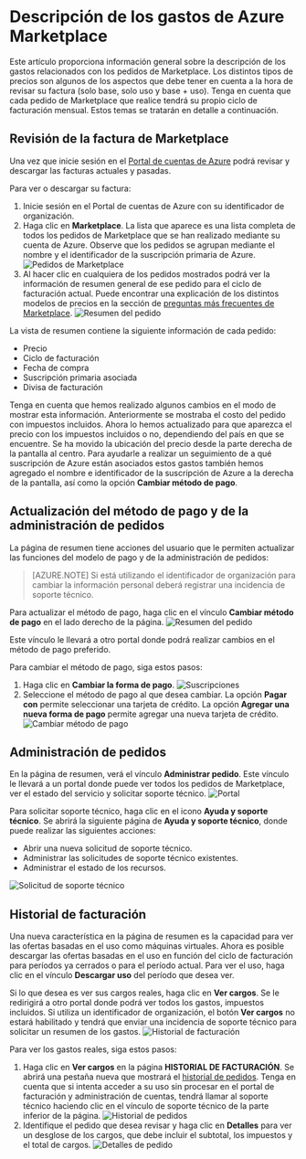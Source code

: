 <properties
	pageTitle="Descripción de los gastos de Azure Marketplace | Microsoft Azure"
	description="Ofrece información para comprender los gastos relacionados con los pedidos de Marketplace."
	services="billing"
	documentationCenter=""
	authors="jiangchen79"
	manager="felixwu"
	editor=""
	tags="billing"
	/>

<tags
	ms.service="billing"
	ms.workload="na"
	ms.tgt_pltfrm="na"
	ms.devlang="na"
	ms.topic="article"
	ms.date="03/07/2016"
	ms.author="cjiang"/>

# Descripción de los gastos de Azure Marketplace
Este artículo proporciona información general sobre la descripción de los gastos relacionados con los pedidos de Marketplace. Los distintos tipos de precios son algunos de los aspectos que debe tener en cuenta a la hora de revisar su factura (solo base, solo uso y base + uso). Tenga en cuenta que cada pedido de Marketplace que realice tendrá su propio ciclo de facturación mensual. Estos temas se tratarán en detalle a continuación.

## Revisión de la factura de Marketplace
Una vez que inicie sesión en el [Portal de cuentas de Azure](https://account.windowsazure.com/subscriptions/) podrá revisar y descargar las facturas actuales y pasadas.

Para ver o descargar su factura:

1. Inicie sesión en el Portal de cuentas de Azure con su identificador de organización.
2. Haga clic en **Marketplace**. La lista que aparece es una lista completa de todos los pedidos de Marketplace que se han realizado mediante su cuenta de Azure. Observe que los pedidos se agrupan mediante el nombre y el identificador de la suscripción primaria de Azure. ![Pedidos de Marketplace](./media/billing-understand-your-azure-marketplace-charges/marketplace-orders.png)
3. Al hacer clic en cualquiera de los pedidos mostrados podrá ver la información de resumen general de ese pedido para el ciclo de facturación actual. Puede encontrar una explicación de los distintos modelos de precios en la sección de [preguntas más frecuentes de Marketplace](https://azure.microsoft.com/marketplace/faq/). ![Resumen del pedido](./media/billing-understand-your-azure-marketplace-charges/order-summary.png)

La vista de resumen contiene la siguiente información de cada pedido:
- Precio
- Ciclo de facturación
- Fecha de compra
- Suscripción primaria asociada
- Divisa de facturación

Tenga en cuenta que hemos realizado algunos cambios en el modo de mostrar esta información. Anteriormente se mostraba el costo del pedido con impuestos incluidos. Ahora lo hemos actualizado para que aparezca el precio con los impuestos incluidos o no, dependiendo del país en que se encuentre. Se ha movido la ubicación del precio desde la parte derecha de la pantalla al centro. Para ayudarle a realizar un seguimiento de a qué suscripción de Azure están asociados estos gastos también hemos agregado el nombre e identificador de la suscripción de Azure a la derecha de la pantalla, así como la opción **Cambiar método de pago**.

## Actualización del método de pago y de la administración de pedidos
La página de resumen tiene acciones del usuario que le permiten actualizar las funciones del modelo de pago y de la administración de pedidos:

> [AZURE.NOTE] Si está utilizando el identificador de organización para cambiar la información personal deberá registrar una incidencia de soporte técnico.

Para actualizar el método de pago, haga clic en el vínculo **Cambiar método de pago** en el lado derecho de la página. ![Resumen del pedido](./media/billing-understand-your-azure-marketplace-charges/order-summary.png)

Este vínculo le llevará a otro portal donde podrá realizar cambios en el método de pago preferido.

Para cambiar el método de pago, siga estos pasos:

1. Haga clic en **Cambiar la forma de pago**. ![Suscripciones](./media/billing-understand-your-azure-marketplace-charges/subscriptions.jpg)
2. Seleccione el método de pago al que desea cambiar. La opción **Pagar con** permite seleccionar una tarjeta de crédito. La opción **Agregar una nueva forma de pago** permite agregar una nueva tarjeta de crédito. ![Cambiar método de pago](./media/billing-understand-your-azure-marketplace-charges/change-payment-method.jpg)

## Administración de pedidos
En la página de resumen, verá el vínculo **Administrar pedido**. Este vínculo le llevará a un portal donde puede ver todos los pedidos de Marketplace, ver el estado del servicio y solicitar soporte técnico. ![Portal](./media/billing-understand-your-azure-marketplace-charges/portal.jpg)

Para solicitar soporte técnico, haga clic en el icono **Ayuda y soporte técnico**. Se abrirá la siguiente página de **Ayuda y soporte técnico**, donde puede realizar las siguientes acciones:
- Abrir una nueva solicitud de soporte técnico.
- Administrar las solicitudes de soporte técnico existentes.
- Administrar el estado de los recursos.

![Solicitud de soporte técnico](./media/billing-understand-your-azure-marketplace-charges/request-support.jpg)

## Historial de facturación
Una nueva característica en la página de resumen es la capacidad para ver las ofertas basadas en el uso como máquinas virtuales. Ahora es posible descargar las ofertas basadas en el uso en función del ciclo de facturación para períodos ya cerrados o para el período actual. Para ver el uso, haga clic en el vínculo **Descargar uso** del período que desea ver.

Si lo que desea es ver sus cargos reales, haga clic en **Ver cargos**. Se le redirigirá a otro portal donde podrá ver todos los gastos, impuestos incluidos. Si utiliza un identificador de organización, el botón **Ver cargos** no estará habilitado y tendrá que enviar una incidencia de soporte técnico para solicitar un resumen de los gastos. ![Historial de facturación](./media/billing-understand-your-azure-marketplace-charges/billing-history.png)

Para ver los gastos reales, siga estos pasos:

1. Haga clic en **Ver cargos** en la página **HISTORIAL DE FACTURACIÓN**. Se abrirá una pestaña nueva que mostrará el [historial de pedidos](https://account.microsoft.com/billing/orders#/). Tenga en cuenta que si intenta acceder a su uso sin procesar en el portal de facturación y administración de cuentas, tendrá llamar al soporte técnico haciendo clic en el vínculo de soporte técnico de la parte inferior de la página. ![Historial de pedidos](./media/billing-understand-your-azure-marketplace-charges/order-history.jpg)
2. Identifique el pedido que desea revisar y haga clic en **Detalles** para ver un desglose de los cargos, que debe incluir el subtotal, los impuestos y el total de cargos. ![Detalles de pedido](./media/billing-understand-your-azure-marketplace-charges/order-details.jpg)

<!---HONumber=AcomDC_0309_2016-->